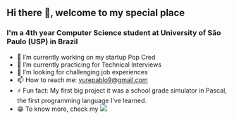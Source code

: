 ## Hi there 👋, welcome to my special place

### I'm a 4th year Computer Science student at University of São Paulo (USP) in Brazil

- 🔭 I’m currently working on my startup Pop Cred
- 🌱 I’m currently practicing for Technical Interviews
- 🎯 I’m looking for challenging job experiences
- 📫 How to reach me: yurepablo9@gmail.com
- ⚡ Fun fact: My first big project it was a school grade simulator in Pascal, the first programming language I've learned.
- 😁 To know more, check my  [<img src="https://img.shields.io/badge/linkedin-%230077B5.svg?&style=for-the-badge&logo=linkedin&logoColor=white" />](https://www.linkedin.com/in/yure-pablo/)
